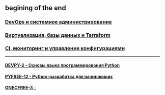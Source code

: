 ## begining of the end

### [DevOps и системное администрирование](https://github.com/skurudo/devops-netology/tree/main/DEVSYS-16%20-%20DevOps%20%D0%B8%20%D1%81%D0%B8%D1%81%D1%82%D0%B5%D0%BC%D0%BD%D0%BE%D0%B5%20%D0%B0%D0%B4%D0%BC%D0%B8%D0%BD%D0%B8%D1%81%D1%82%D1%80%D0%B8%D1%80%D0%BE%D0%B2%D0%B0%D0%BD%D0%B8%D0%B5)

### [Виртуализация, базы данных и Terraform](https://github.com/skurudo/devops-netology/tree/main/VIRT-15%20-%20%D0%92%D0%B8%D1%80%D1%82%D1%83%D0%B0%D0%BB%D0%B8%D0%B7%D0%B0%D1%86%D0%B8%D1%8F%2C%20%D0%B1%D0%B0%D0%B7%D1%8B%20%D0%B4%D0%B0%D0%BD%D0%BD%D1%8B%D1%85%20%D0%B8%20Terraform)

### [CI, мониторинг и управление конфигурациями](https://github.com/skurudo/devops-netology/tree/main/MTN-15%20-%20CI%2C%20%D0%BC%D0%BE%D0%BD%D0%B8%D1%82%D0%BE%D1%80%D0%B8%D0%BD%D0%B3%20%D0%B8%20%D1%83%D0%BF%D1%80%D0%B0%D0%B2%D0%BB%D0%B5%D0%BD%D0%B8%D0%B5%20%D0%BA%D0%BE%D0%BD%D1%84%D0%B8%D0%B3%D1%83%D1%80%D0%B0%D1%86%D0%B8%D1%8F%D0%BC%D0%B8)

---

#### [DEVPY-2 - Основы языка программирования Python](https://github.com/skurudo/devops-netology/tree/main/DEVPY-2%20-%20Основы%20языка%20программирования%20Python)
#### [PYFREE-12 - Python-разработка для начинающих](https://github.com/skurudo/devops-netology/tree/main/PYFREE-12%20-%20Python-разработка%20для%20начинающих)

#### [ONECFREE-3 - ]()